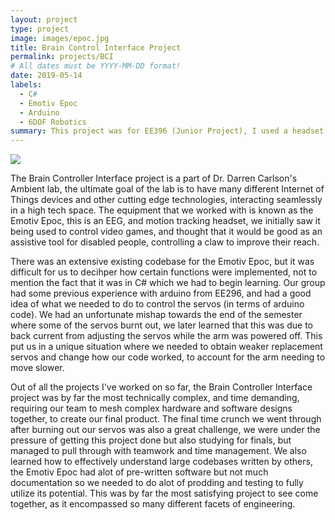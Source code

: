 ```yaml
---
layout: project
type: project
image: images/epoc.jpg
title: Brain Control Interface Project
permalink: projects/BCI
# All dates must be YYYY-MM-DD format!
date: 2019-05-14
labels:
  - C#
  - Emotiv Epoc
  - Arduino
  - 6DOF Robotics
summary: This project was for EE396 (Junior Project), I used a headset with EEG contacts to control a six degree of freedom robotic arm, project carried out under supervision of Dr. Darren Carlson in the Ambient Lab.
---
```

<img class="ui medium right floated rounded image" src="{{ site.baseurl }}/images/claw.png">

The Brain Controller Interface project is a part of Dr. Darren Carlson's Ambient lab, the ultimate goal of the lab is to have many different Internet of Things devices and other cutting edge technologies, interacting seamlessly in a high tech space. The equipment that we worked with is known as the Emotiv Epoc, this is an EEG, and motion tracking headset, we initially saw it being used to control video games, and thought that it would be good as an assistive tool for disabled people, controlling a claw to improve their reach.

There was an extensive existing codebase for the Emotiv Epoc, but it was difficult for us to decihper how certain functions were implemented, not to mention the fact that it was in C# which we had to begin learning. Our group had some previous experience with arduino from EE296, and had a good idea of what we needed to do to control the servos (in terms of arduino code). We had an unfortunate mishap towards the end of the semester where some of the servos burnt out, we later learned that this was due to back current from adjusting the servos while the arm was powered off. This put us in a unique situation where we needed to obtain weaker replacement servos and change how our code worked, to account for the arm needing to move slower.

Out of all the projects I've worked on so far, the Brain Controller Interface project was by far the most technically complex, and time demanding, requiring our team to mesh complex hardware and software designs together, to create our final product. The final time crunch we went through after burning out our servos was also a great challenge, we were under the pressure of getting this project done but also studying for finals, but managed to pull through with teamwork and time management. We also learned how to effectively understand large codebases written by others, the Emotiv Epoc had alot of pre-written software but not much documentation so we needed to do alot of prodding and testing to fully utilize its potential. This was by far the most satisfying project to see come together, as it encompassed so many different facets of engineering.
